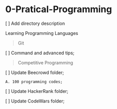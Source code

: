 # 0-Pratical-Programming
[ ] Add directory description

Learning Programming Languages
> Git

  [ ] Command and advanced tips;

> Competitive Programming

  [ ] Update Beecrowd folder;
  
    A. 100 programming codes;
    
  [ ] Update HackerRank folder;

  [ ] Update CodeWars folder;  
